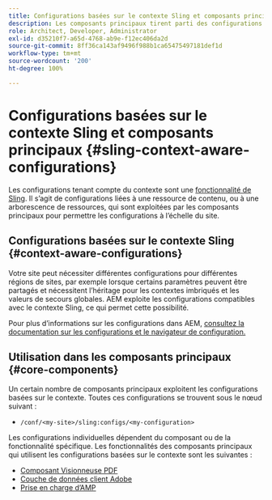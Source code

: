 ```yaml
---
title: Configurations basées sur le contexte Sling et composants principaux
description: Les composants principaux tirent parti des configurations basées sur le contexte Sling pour certaines fonctionnalités
role: Architect, Developer, Administrator
exl-id: d35210f7-a65d-4768-ab9e-f12ec406da2d
source-git-commit: 8ff36ca143af9496f988b1ca65475497181def1d
workflow-type: tm+mt
source-wordcount: '200'
ht-degree: 100%

---
```


# Configurations basées sur le contexte Sling et composants principaux {#sling-context-aware-configurations}

Les configurations tenant compte du contexte sont une [fonctionnalité de Sling](https://sling.apache.org/documentation/bundles/context-aware-configuration/context-aware-configuration.html). Il s’agit de configurations liées à une ressource de contenu, ou à une arborescence de ressources, qui sont exploitées par les composants principaux pour permettre les configurations à l’échelle du site.

## Configurations basées sur le contexte Sling {#context-aware-configurations}

Votre site peut nécessiter différentes configurations pour différentes régions de sites, par exemple lorsque certains paramètres peuvent être partagés et nécessitent l’héritage pour les contextes imbriqués et les valeurs de secours globales. AEM exploite les configurations compatibles avec le contexte Sling, ce qui permet cette possibilité.

Pour plus d’informations sur les configurations dans AEM, [consultez la documentation sur les configurations et le navigateur de configuration.](https://docs.adobe.com/content/help/fr-FR/experience-manager-cloud-service/implementing/developing/configurations.html)

## Utilisation dans les composants principaux {#core-components}

Un certain nombre de composants principaux exploitent les configurations basées sur le contexte. Toutes ces configurations se trouvent sous le nœud suivant :

* `/conf/<my-site>/sling:configs/<my-configuration>`

Les configurations individuelles dépendent du composant ou de la fonctionnalité spécifique. Les fonctionnalités des composants principaux qui utilisent les configurations basées sur le contexte sont les suivantes :

* [Composant Visionneuse PDF](https://github.com/adobe/aem-core-wcm-components/tree/master/content/src/content/jcr_root/apps/core/wcm/components/pdfviewer/v1/pdfviewer#context-aware-config)
* [Couche de données client Adobe](/help/developing/data-layer/overview.md#installation-activation)
* [Prise en charge d’AMP](https://github.com/adobe/aem-core-wcm-components/tree/master/extensions/amp)
